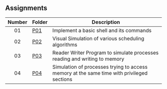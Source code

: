 ## Assignments

| Number | Folder | Description |
| :----: | ------ | ----------- |
|  01  | [P01](https://github.com/apwarren/5143-OS-Warren/tree/master/Assignments/P01) | Implement a basic shell and its commands |
|  02  | [P02](https://github.com/apwarren/5143-OS-Warren/tree/master/Assignments/P02) | Visual Simulation of various scheduling algorithms |
|  03  | [P03](https://github.com/apwarren/5143-OS-Warren/tree/master/Assignments/P03) | Reader Writer Program to simulate processes reading and writing to memory |
|  04  | [P04](https://github.com/apwarren/5143-OS-Warren/tree/master/Assignments/P04) | Simulation of processes trying to access memory at the same time with privileged sections |
